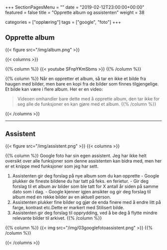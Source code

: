 +++
SectionPagesMenu = ""
date = "2019-02-12T23:00:00+00:00"
featured = false
title = "Opprette album og assistenten"
weight = 38

categories = ["opplæring"]
tags = ["google", "foto"]
+++
## Opprette album

{{< figure src="/img/album.png"  >}}

{{< columns >}}


{{% column %}}
{{< youtube SFnpYKmSbms >}}
{{% /column %}}

{{% column %}}
Når en oppretter et album, så tar en ikke et bilde fra haugen med bilder, men bare en kopi fra de bilder som finnes tilgjengelige. Et bilde kan være i flere album. Her er en video:

> Videoen omhandler bare dette med å opprette album, den tar ikke for seg alle de funksjoner en kan gjøre med et album.
{{% /column %}}

{{< /columns >}}




***

## Assistent

{{< figure src="/img/assistent.png"  >}}
{{< columns >}}


{{% column %}}
Google foto har sin egen assistent. Jeg har ikke helt oversikt over alle funksjoner som denne assistenten kan bidra med, men her er et knippe med funksjoner som jeg har sett.

1. Assistenten gir deg forslag på nye album som du kan opprette
   \- Google plukker de fineste bildene du har tatt på feks. en ferietur.
   \- Gir deg forslag til et album av bilder som ble tatt for X antall år siden på samme dato som i dag.
   \- Google kjenner igjen ansikter og gir deg forslag til album med en rekke bilder av en aktuell person.
2. Assistenten plukker fine bilder og gjør de enda finere med å endre litt på farge, kontrast etc.Dette er markert med Stilisert bilde.
3. Assistenten gir deg forslag til opprydding, ved å be deg å flytte mindre relevante bilder til arkivet.
   {{% /column %}}

{{% column %}}
{{< img src="/img/03googlefotoassistent.png"  >}}
{{% /column %}}

{{< /columns >}}